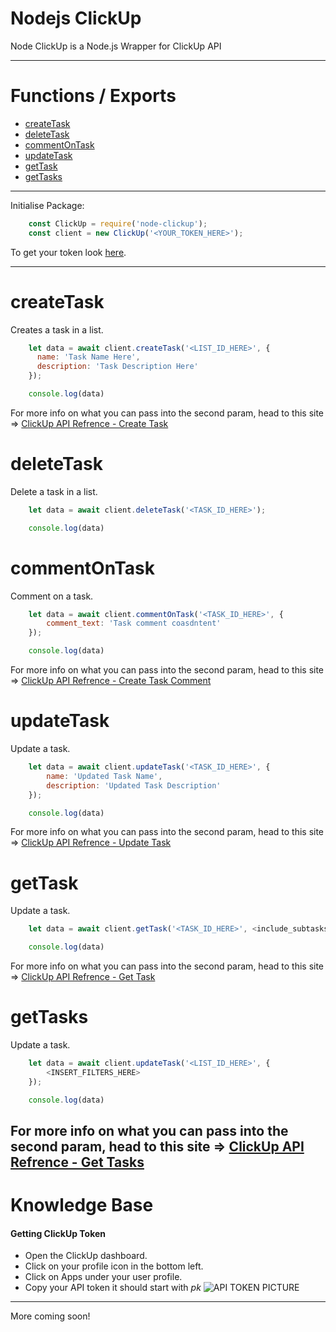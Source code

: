 # Nodejs ClickUp
Node ClickUp is a Node.js Wrapper for ClickUp API

---

# Functions / Exports
- [createTask](#createTask)
- [deleteTask](#deleteTask)
- [commentOnTask](#commentOnTask)
- [updateTask](#updateTask)
- [getTask](#getTask)
- [getTasks](#getTasks)

---

Initialise Package:
```js
    const ClickUp = require('node-clickup');
    const client = new ClickUp('<YOUR_TOKEN_HERE>');
```
To get your token look [here](#getting-clickup-token).

---

# createTask
Creates a task in a list.
```js
    let data = await client.createTask('<LIST_ID_HERE>', {
      name: 'Task Name Here',
      description: 'Task Description Here'
    });

    console.log(data)
```
For more info on what you can pass into the second param, head to this site => [ClickUp API Refrence - Create Task](https://clickup.com/api/clickupreference/operation/CreateTask/)

# deleteTask
Delete a task in a list.
```js
    let data = await client.deleteTask('<TASK_ID_HERE>');

    console.log(data)
```

# commentOnTask
Comment on a task.
```js
    let data = await client.commentOnTask('<TASK_ID_HERE>', {
        comment_text: 'Task comment coasdntent'
    });

    console.log(data)
```
For more info on what you can pass into the second param, head to this site => [ClickUp API Refrence - Create Task Comment](https://clickup.com/api/clickupreference/operation/CreateTaskComment/)


# updateTask
Update a task.
```js
    let data = await client.updateTask('<TASK_ID_HERE>', {
        name: 'Updated Task Name',
        description: 'Updated Task Description'
    });

    console.log(data)
```
For more info on what you can pass into the second param, head to this site => [ClickUp API Refrence - Update Task](https://clickup.com/api/clickupreference/operation/UpdateTask/)

# getTask
Update a task.
```js
    let data = await client.getTask('<TASK_ID_HERE>', <include_subtasks?>);

    console.log(data)
```
For more info on what you can pass into the second param, head to this site => [ClickUp API Refrence - Get Task](https://clickup.com/api/clickupreference/operation/GetTask/)

# getTasks
Update a task.
```js
    let data = await client.updateTask('<LIST_ID_HERE>', {
        <INSERT_FILTERS_HERE>
    });

    console.log(data)
```
For more info on what you can pass into the second param, head to this site => [ClickUp API Refrence - Get Tasks](https://clickup.com/api/clickupreference/operation/GetTasks/)
---

# Knowledge Base

#### Getting ClickUp Token

- Open the ClickUp dashboard.
- Click on your profile icon in the bottom left.
- Click on Apps under your user profile.
- Copy your API token it should start with *pk*
![API TOKEN PICTURE](https://cdn.shawnengmann.com/shawn/LdsOJJ.png)

---

More coming soon!